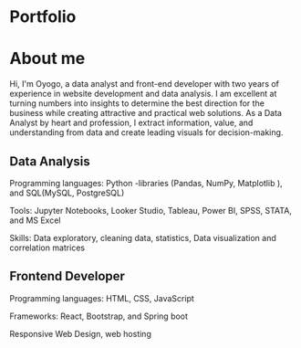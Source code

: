 # Portfolio
# About me
Hi, I'm Oyogo, a data analyst and front-end developer with two years of experience in website development and data analysis. I am excellent at turning numbers into insights to determine the best direction for the business while creating attractive and practical web solutions. As a Data Analyst by heart and profession, I extract information, value, and understanding from data and create leading visuals for decision-making.

## Data Analysis
Programming languages: Python -libraries (Pandas, NumPy, Matplotlib ), and SQL(MySQL, PostgreSQL)

Tools: Jupyter Notebooks, Looker Studio, Tableau, Power BI, SPSS, STATA, and MS Excel 

Skills: Data exploratory, cleaning data, statistics, Data visualization and correlation matrices
## Frontend Developer
Programming languages: HTML, CSS, JavaScript

Frameworks: React, Bootstrap, and Spring boot

Responsive Web Design, web hosting

